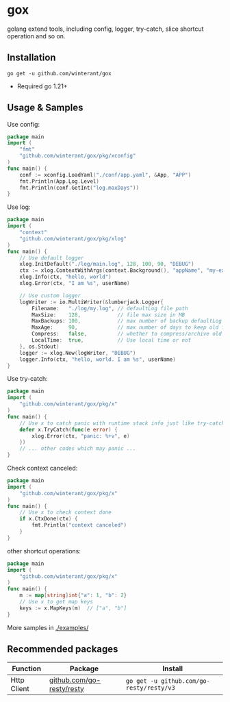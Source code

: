 # gox

golang extend tools, including config, logger, try-catch, slice shortcut operation and so on.

## Installation

```
go get -u github.com/winterant/gox
```
- Required go 1.21+

## Usage & Samples

Use config:
```go
package main
import (
    "fmt"
    "github.com/winterant/gox/pkg/xconfig"
)
func main() {
    conf := xconfig.LoadYaml("./conf/app.yaml", &App, "APP")
    fmt.Println(App.Log.Level)
    fmt.Println(conf.GetInt("log.maxDays"))
}
```

Use log:
```go
package main
import (
    "context"
    "github.com/winterant/gox/pkg/xlog"
)
func main() {
	// Use default logger
    xlog.InitDefault("./log/main.log", 128, 100, 90, "DEBUG")
    ctx := xlog.ContextWithArgs(context.Background(), "appName", "my-example-app") // add context args which will print in log
    xlog.Info(ctx, "hello, world")
    xlog.Error(ctx, "I am %s", userName)

    // Use custom logger
    logWriter := io.MultiWriter(&lumberjack.Logger{
        Filename:   "./log/my.log", // defaultLog file path
        MaxSize:    128,            // file max size in MB
        MaxBackups: 100,            // max number of backup defaultLog files
        MaxAge:     90,             // max number of days to keep old files
        Compress:   false,          // whether to compress/archive old files
        LocalTime:  true,           // Use local time or not
    }, os.Stdout)
    logger := xlog.New(logWriter, "DEBUG")
    logger.Info(ctx, "hello, world. I am %s", userName)
}
```

Use try-catch:
```go
package main
import (
    "github.com/winterant/gox/pkg/x"
)
func main() {
    // Use x to catch panic with runtime stack info just like try-catch in other language
    defer x.TryCatch(func(e error) {
        xlog.Error(ctx, "panic: %+v", e)
    })
    // ... other codes which may panic ...
}
```

Check context canceled:
```go
package main
import (
    "github.com/winterant/gox/pkg/x"
)
func main() {
    // Use x to check context done
    if x.CtxDone(ctx) {
        fmt.Println("context canceled")
    }
}
```

other shortcut operations:
```go
package main
import (
    "github.com/winterant/gox/pkg/x"
)
func main() {
    m := map[string]int{"a": 1, "b": 2}
    // Use x to get map keys
    keys := x.MapKeys(m)  // ["a", "b"]
}
```

More samples in [./examples/](./examples/)


## Recommended packages

| Function    | Package                                                        | Install                                  |
|-------------|----------------------------------------------------------------|------------------------------------------|
| Http Client | [github.com/go-resty/resty](https://github.com/go-resty/resty) | `go get -u github.com/go-resty/resty/v3` |
